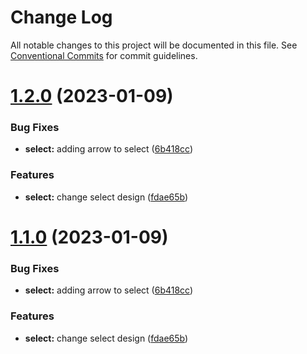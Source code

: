 # Change Log

All notable changes to this project will be documented in this file.
See [Conventional Commits](https://conventionalcommits.org) for commit guidelines.

# [1.2.0](https://github.com/VitauMX/vita-ui/compare/@vitau/select@1.0.1...@vitau/select@1.2.0) (2023-01-09)


### Bug Fixes

* **select:** adding arrow to select ([6b418cc](https://github.com/VitauMX/vita-ui/commit/6b418cc9972e2877779a16ce8d0470f85b3e69be))


### Features

* **select:** change select design ([fdae65b](https://github.com/VitauMX/vita-ui/commit/fdae65b9535ba2dc6da4e08879475a023979a44b))





# [1.1.0](https://github.com/VitauMX/vita-ui/compare/@vitau/select@1.0.1...@vitau/select@1.1.0) (2023-01-09)


### Bug Fixes

* **select:** adding arrow to select ([6b418cc](https://github.com/VitauMX/vita-ui/commit/6b418cc9972e2877779a16ce8d0470f85b3e69be))


### Features

* **select:** change select design ([fdae65b](https://github.com/VitauMX/vita-ui/commit/fdae65b9535ba2dc6da4e08879475a023979a44b))
